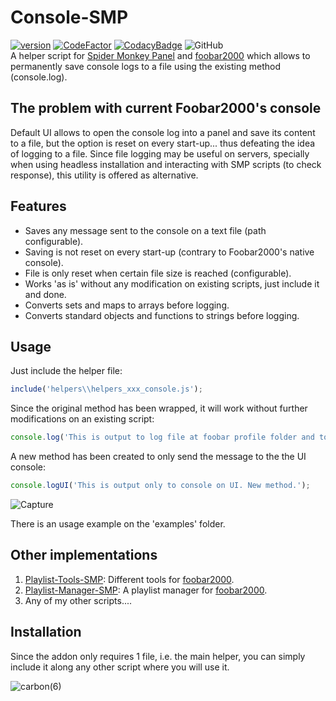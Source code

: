 # Console-SMP
[![version][version_badge]][changelog]
[![CodeFactor][codefactor_badge]](https://www.codefactor.io/repository/github/regorxxx/Console-SMP/overview/main)
[![CodacyBadge][codacy_badge]](https://www.codacy.com/gh/regorxxx/Console-SMP/dashboard?utm_source=github.com&amp;utm_medium=referral&amp;utm_content=regorxxx/Console-SMP&amp;utm_campaign=Badge_Grade)
![GitHub](https://img.shields.io/github/license/regorxxx/Console-SMP)  
A helper script for [Spider Monkey Panel](https://theqwertiest.github.io/foo_spider_monkey_panel) and [foobar2000](https://www.foobar2000.org) which allows to permanently save console logs to a file using the existing method (console.log).

## The problem with current Foobar2000's console
Default UI allows to open the console log into a panel and save its content to a file, but the option is reset on every start-up... thus defeating the idea of logging to a file. Since file logging may be useful on servers, specially when using headless installation and interacting with SMP scripts (to check response), this utility is offered as alternative.

## Features
- Saves any message sent to the console on a text file (path configurable).
- Saving is not reset on every start-up (contrary to Foobar2000's native console).  
- File is only reset when certain file size is reached (configurable).
- Works 'as is' without any modification on existing scripts, just include it and done.
- Converts sets and maps to arrays before logging.
- Converts standard objects and functions to strings before logging.

## Usage
Just include the helper file:
```javascript
include('helpers\\helpers_xxx_console.js');
```

Since the original method has been wrapped, it will work without further modifications on an existing script:
```javascript
console.log('This is output to log file at foobar profile folder and to console on UI.');
```

A new method has been created to only send the message to the the UI console:
```javascript
console.logUI('This is output only to console on UI. New method.');
```

![Capture](https://user-images.githubusercontent.com/83307074/136626429-e29deefb-d334-4097-88d4-c096b263b436.JPG)

There is an usage example on the 'examples' folder.

## Other implementations
 1. [Playlist-Tools-SMP](https://github.com/regorxxx/Playlist-Tools-SMP): Different tools for [foobar2000](https://www.foobar2000.org).
 2. [Playlist-Manager-SMP](https://github.com/regorxxx/Playlist-Manager-SMP): A playlist manager for [foobar2000](https://www.foobar2000.org). 
 3. Any of my other scripts....

## Installation
Since the addon only requires 1 file, i.e. the main helper, you can simply include it along any other script where you will use it.

![carbon(6)](https://user-images.githubusercontent.com/83307074/136626564-67b692d1-9435-4266-88aa-a38f44a99fbf.png)

[changelog]: CHANGELOG.md
[version_badge]: https://img.shields.io/github/release/regorxxx/Console-SMP.svg
[codacy_badge]: https://api.codacy.com/project/badge/Grade/3e59f8dccd204721a7801197d6c336ed
[codefactor_badge]: https://www.codefactor.io/repository/github/regorxxx/Console-SMP/badge/main
